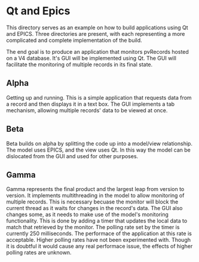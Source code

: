 # Qt and Epics

This directory serves as an example on how to build applications using 
Qt and EPICS. Three directories are present, with each representing a
more complicated and complete implementation of the build.

The end goal is to produce an application that monitors pvRecords hosted
on a V4 database. It's GUI will be implemented using Qt. The GUI will
facilitate the monitoring of multiple records in its final state.

## Alpha

Getting up and running. This is a simple application that requests data 
from a record and then displays it in a text box.
The GUI implements a tab mechanism, allowing multiple records' data to be 
viewed at once.

## Beta

Beta builds on alpha by splitting the code up into a model/view relationship.
The model uses EPICS, and the view uses Qt. In this way the model can be 
dislocated from the GUI and used for other purposes.

## Gamma

Gamma represents the final product and the largest leap from version to version. 
It implements multithreading in the model to allow monitoring of multiple records.
This is necessary becuase the monitor will block the current thread as it waits
for changes in the record's data.
The GUI also changes some, as it needs to make use of the model's monitoring 
functionality. This is done by adding a timer that updates the local data
to match that retrieved by the monitor. The polling rate set by the timer is 
currently 250 milliseconds. The performace of the application at this rate
is acceptable. Higher polling rates have not been experimented with. Though 
it is doubtful it would cause any real performace issue, the effects of higher 
polling rates are unknown.
